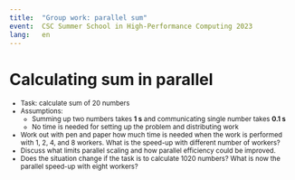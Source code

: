```yaml
---
title:  "Group work: parallel sum"
event:  CSC Summer School in High-Performance Computing 2023
lang:   en
---
```


# Calculating sum in parallel

<small>

- Task: calculate sum of 20 numbers
- Assumptions: 
    - Summing up two numbers takes **1 s** and communicating single number takes **0.1 s** 
    - No time is needed for setting up the problem and distributing work
- Work out with pen and paper how much time is needed when the work is performed with 1, 2, 4, and 
  8 workers. What is the speed-up with different number of workers?
- Discuss what limits parallel scaling and how parallel efficiency could be improved.
- Does the situation change if the task is to calculate 1020 numbers? What is now 
  the parallel speed-up with eight workers?

</small>

<!-- "Model" solutions

Assume: no overlap of communication, "serial" reduction

1 worker:           19 s
2 workers:  9 + 1 (reduction) + 0.1 (comm) = 10.1 s  speedup = 1.9
4 workers:  4 + 3 (reduction) + 0.3 (comm) =  7.3 s  speedup = 1.4
With 8 workers there is load imbalance: some workers need to sum 3 numbers, some 2
8 workers:  2 + 7 (reduction) + 0.7 (comm) =  9.7 s

1020 numbers:
1 worker:           1019 s
8 workers:  128 + 7 (reduction) + 0.7 (comm) = 135.7  speedup = 7.5

-->

